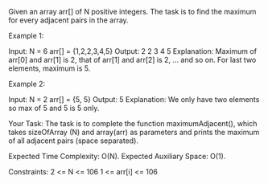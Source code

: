 Given an array arr[] of N positive integers. The task is to find the maximum for every adjacent pairs in the array.

Example 1:

Input:
N = 6
arr[] = {1,2,2,3,4,5}
Output: 2 2 3 4 5
Explanation: Maximum of arr[0] and arr[1]
is 2, that of arr[1] and arr[2] is 2, ...
and so on. For last two elements, maximum 
is 5.

Example 2:

Input:
N = 2
arr[] = {5, 5}
Output: 5
Explanation: We only have two elements 
so max of 5 and 5 is 5 only.

Your Task:
The task is to complete the function maximumAdjacent(), which takes sizeOfArray (N) and array(arr) as parameters and prints the maximum of all adjacent pairs (space separated).

Expected Time Complexity: O(N).
Expected Auxiliary Space: O(1).

Constraints:
2 <= N <= 106
1 <= arr[i] <= 106
